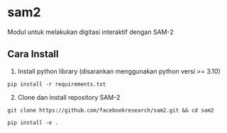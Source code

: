 # sam2
Modul untuk melakukan digitasi interaktif dengan SAM-2

## Cara Install
1. Install python library (disarankan menggunakan python versi >= 3.10)
```
pip install -r requirements.txt
```
2. Clone dan install repository SAM-2
```
git clone https://github.com/facebookresearch/sam2.git && cd sam2

pip install -e .
```
